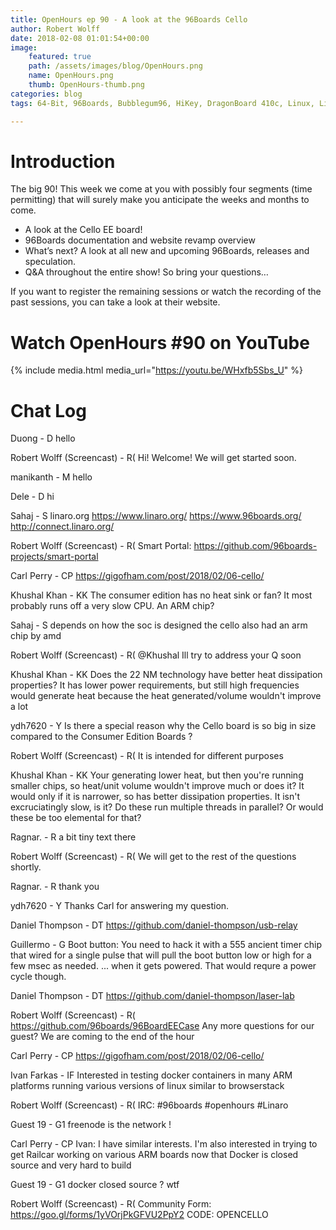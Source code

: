 ```yaml
---
title: OpenHours ep 90 - A look at the 96Boards Cello
author: Robert Wolff
date: 2018-02-08 01:01:54+00:00
image:
    featured: true
    path: /assets/images/blog/OpenHours.png
    name: OpenHours.png
    thumb: OpenHours-thumb.png
categories: blog
tags: 64-Bit, 96Boards, Bubblegum96, HiKey, DragonBoard 410c, Linux, Linaro, ARM, SBC, Single Board Computer, AOSP, Android, Red Hat, Redhat, fedora, Open Source, deep learning, robert wolff, tensorflow, i.mx7, meerkat, NXP, qualcomm, technology, computer, community, Timesys, Maciej Halasz, IIoT

---
```


# Introduction

The big 90! This week we come at you with possibly four segments (time permitting) that will surely make you anticipate the weeks and months to come.

- A look at the Cello EE board!
- 96Boards documentation and website revamp overview
- What’s next? A look at all new and upcoming 96Boards, releases and speculation.
- Q&A throughout the entire show! So bring your questions…

If you want to register the remaining sessions or watch the recording of the past sessions, you can take a look at their website.

# Watch OpenHours #90 on YouTube

{% include media.html media_url="https://youtu.be/WHxfb5Sbs_U" %}

# Chat Log

Duong - D
hello

Robert Wolff (Screencast) - R(
Hi!
Welcome!
We will get started soon.

manikanth - M
hello

Dele - D
hi

Sahaj - S
linaro.org
https://www.linaro.org/
https://www.96boards.org/
http://connect.linaro.org/

Robert Wolff (Screencast) - R(
Smart Portal: https://github.com/96boards-projects/smart-portal

Carl Perry - CP
https://gigofham.com/post/2018/02/06-cello/

Khushal Khan - KK
The consumer edition has no heat sink or fan? It most probably runs off a very slow CPU. An ARM chip?

Sahaj - S
depends on how the soc is designed
the cello also had an arm chip by amd

Robert Wolff (Screencast) - R(
@Khushal Ill try to address your Q soon

Khushal Khan - KK
Does the 22 NM technology have better heat dissipation properties? It has lower power requirements, but still high frequencies would generate heat because the heat generated/volume wouldn't improve a lot

ydh7620 - Y
Is there a special reason why the Cello board is so big in size compared to the Consumer Edition Boards ?

Robert Wolff (Screencast) - R(
It is intended for different purposes

Khushal Khan - KK
Your generating lower heat, but then you're running smaller chips, so heat/unit volume wouldn't improve much or does it? It would only if it is narrower, so has better dissipation properties.
It isn't excruciatingly slow, is it?
Do these run multiple threads in parallel? Or would these be too elemental for that?

Ragnar. - R
a bit tiny text there

Robert Wolff (Screencast) - R(
We will get to the rest of the questions shortly.

Ragnar. - R
thank you

ydh7620 - Y
Thanks Carl for answering my question.

Daniel Thompson - DT
https://github.com/daniel-thompson/usb-relay

Guillermo - G
Boot button: You need to hack it with a 555 ancient timer chip that wired for a single pulse that will pull the boot button low or high for a few msec as needed.
... when it gets powered. That would requre a power cycle though.

Daniel Thompson - DT
https://github.com/daniel-thompson/laser-lab

Robert Wolff (Screencast) - R(
https://github.com/96boards/96BoardEECase
Any more questions for our guest?
We are coming to the end of the hour

Carl Perry - CP
https://gigofham.com/post/2018/02/06-cello/

Ivan Farkas - IF
Interested in testing docker containers in many ARM platforms running various versions of linux
similar to browserstack

Robert Wolff (Screencast) - R(
IRC: #96boards #openhours #Linaro

Guest 19 - G1
freenode is the network !

Carl Perry - CP
Ivan: I have similar interests. I'm also interested in trying to get Railcar working on various ARM boards now that Docker is closed source and very hard to build

Guest 19 - G1
docker closed source ? wtf

Robert Wolff (Screencast) - R(
Community Form: https://goo.gl/forms/1yVOrjPkGFVU2PpY2
CODE: OPENCELLO
